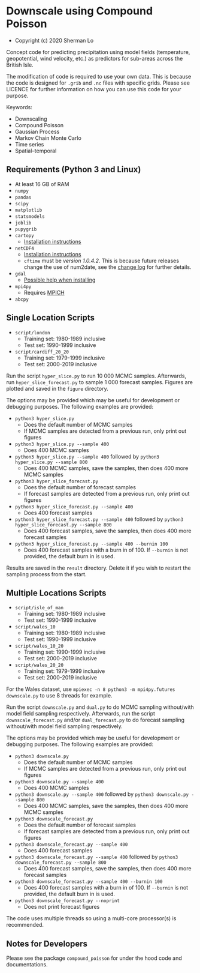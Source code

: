 # Downscale using Compound Poisson
* Copyright (c) 2020 Sherman Lo

Concept code for predicting precipitation using model fields (temperature, geopotential, wind velocity, etc.) as predictors for sub-areas across the British Isle.

The modification of code is required to use your own data. This is because the code is designed for `.grib` and `.nc` files with specific grids. Please see LICENCE for further information on how you can use this code for your purpose.

Keywords:
* Downscaling
* Compound Poisson
* Gaussian Process
* Markov Chain Monte Carlo
* Time series
* Spatial–temporal

## Requirements (Python 3 and Linux)
* At least 16 GB of RAM
* `numpy`
* `pandas`
* `scipy`
* `matplotlib`
* `statsmodels`
* `joblib`
* `pupygrib`
* `cartopy`
    * [Installation instructions](https://scitools.org.uk/cartopy/docs/latest/installing.html)
* `netCDF4`
    * [Installation instructions](https://unidata.github.io/netcdf4-python/netCDF4/index.html)
    * `cftime` must be *version 1.0.4.2*. This is because future releases change the use of num2date, see the [change log](https://github.com/Unidata/cftime/blob/master/Changelog) for further details.
* `gdal`
    * [Possible help when installing](https://gis.stackexchange.com/questions/28966/python-gdal-package-missing-header-file-when-installing-via-pip)
* `mpi4py`
    * Requires [MPICH](https://www.mpich.org/)
* `abcpy`

## Single Location Scripts
* `script/london`
  * Training set: 1980-1989 inclusive
  * Test set: 1990-1999 inclusive
* `script/cardiff_20_20`
  * Training set: 1979-1999 inclusive
  * Test set: 2000-2019 inclusive

Run the script `hyper_slice.py` to run 10 000 MCMC samples. Afterwards, run `hyper_slice_forecast.py` to sample 1 000 forecast samples. Figures are plotted and saved in the `figure` directory.

The options may be provided which may be useful for development or debugging purposes. The following examples are provided:
* `python3 hyper_slice.py`
  * Does the default number of MCMC samples
  * If MCMC samples are detected from a previous run, only print out figures
* `python3 hyper_slice.py --sample 400`
  * Does 400 MCMC samples
* `python3 hyper_slice.py --sample 400` followed by `python3 hyper_slice.py --sample 800`
  * Does 400 MCMC samples, save the samples, then does 400 more MCMC samples
* `python3 hyper_slice_forecast.py`
  * Does the default number of forecast samples
  * If forecast samples are detected from a previous run, only print out figures
* `python3 hyper_slice_forecast.py --sample 400`
  * Does 400 forecast samples
* `python3 hyper_slice_forecast.py --sample 400` followed by `python3 hyper_slice_forecast.py --sample 800`
  * Does 400 forecast samples, save the samples, then does 400 more forecast samples
* `python3 hyper_slice_forecast.py --sample 400 --burnin 100`
  * Does 400 forecast samples with a burn in of 100. If `--burnin` is not provided, the default burn in is used.

Results are saved in the `result` directory. Delete it if you wish to restart the sampling process from the start.

## Multiple Locations Scripts
* `script/isle_of_man`
  * Training set: 1980-1989 inclusive
  * Test set: 1990-1999 inclusive
* `script/wales_10`
  * Training set: 1980-1989 inclusive
  * Test set: 1990-1999 inclusive
* `script/wales_10_20`
  * Training set: 1990-1999 inclusive
  * Test set: 2000-2019 inclusive
* `script/wales_20_20`
  * Training set: 1979-1999 inclusive
  * Test set: 2000-2019 inclusive

For the Wales dataset, use `mpiexec -n 8 python3 -m mpi4py.futures downscale.py` to use 8 threads for example.

Run the script `downscale.py` and `dual.py` to do MCMC sampling without/with model field sampling respectively. Afterwards, run the script `downscale_forecast.py` and/or `dual_forecast.py` to do forecast sampling without/with model field sampling respectively.

The options may be provided which may be useful for development or debugging purposes. The following examples are provided:
* `python3 downscale.py`
  * Does the default number of MCMC samples
  * If MCMC samples are detected from a previous run, only print out figures
* `python3 downscale.py --sample 400`
  * Does 400 MCMC samples
* `python3 downscale.py --sample 400` followed by `python3 downscale.py --sample 800`
  * Does 400 MCMC samples, save the samples, then does 400 more MCMC samples
* `python3 downscale_forecast.py`
  * Does the default number of forecast samples
  * If forecast samples are detected from a previous run, only print out figures
* `python3 downscale_forecast.py --sample 400`
  * Does 400 forecast samples
* `python3 downscale_forecast.py --sample 400` followed by `python3 downscale_forecast.py --sample 800`
  * Does 400 forecast samples, save the samples, then does 400 more forecast samples
* `python3 downscale_forecast.py --sample 400 --burnin 100`
  * Does 400 forecast samples with a burn in of 100. If `--burnin` is not provided, the default burn in is used.
* `python3 downscale_forecast.py --noprint`
  * Does not print forecast figures

The code uses multiple threads so using a multi-core processor(s) is recommended.

## Notes for Developers
Please see the package `compound_poisson` for under the hood code and documentations.
